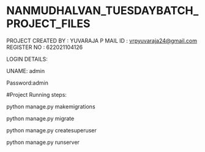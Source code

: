 # NANMUDHALVAN_TUESDAYBATCH_PROJECT_FILES

PROJECT CREATED BY : YUVARAJA P
MAIL ID            : vrpyuvaraja24@gmail.com
REGISTER NO        : 622021104126



LOGIN DETAILS:


UNAME: admin


Password:admin




#Project Running steps:

python manage.py makemigrations

python manage.py migrate

python manage.py createsuperuser

python manage.py runserver
